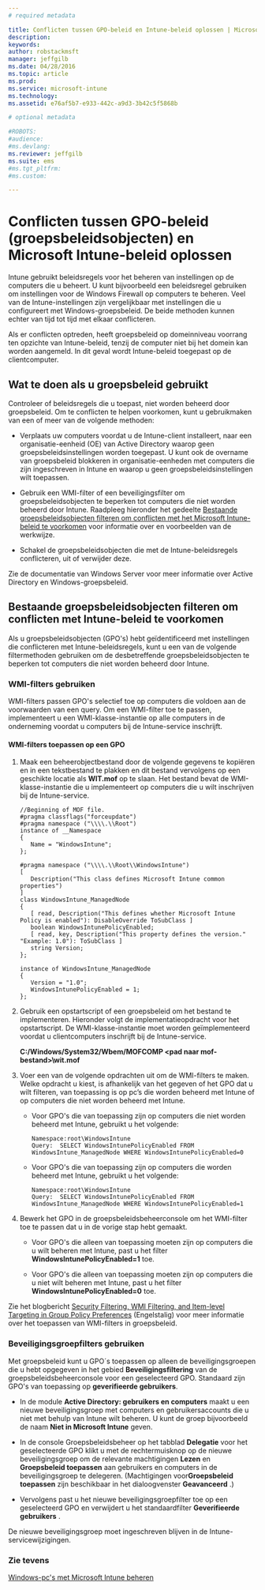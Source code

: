 ```yaml
---
# required metadata

title: Conflicten tussen GPO-beleid en Intune-beleid oplossen | Microsoft Intune
description:
keywords:
author: robstackmsft
manager: jeffgilb
ms.date: 04/28/2016
ms.topic: article
ms.prod:
ms.service: microsoft-intune
ms.technology:
ms.assetid: e76af5b7-e933-442c-a9d3-3b42c5f5868b

# optional metadata

#ROBOTS:
#audience:
#ms.devlang:
ms.reviewer: jeffgilb
ms.suite: ems
#ms.tgt_pltfrm:
#ms.custom:

---
```


# Conflicten tussen GPO-beleid (groepsbeleidsobjecten) en Microsoft Intune-beleid oplossen
Intune gebruikt beleidsregels voor het beheren van instellingen op de computers die u beheert. U kunt bijvoorbeeld een beleidsregel gebruiken om instellingen voor de Windows Firewall op computers te beheren. Veel van de Intune-instellingen zijn vergelijkbaar met instellingen die u configureert met Windows-groepsbeleid. De beide methoden kunnen echter van tijd tot tijd met elkaar conflicteren.

Als er conflicten optreden, heeft groepsbeleid op domeinniveau voorrang ten opzichte van Intune-beleid, tenzij de computer niet bij het domein kan worden aangemeld. In dit geval wordt Intune-beleid toegepast op de clientcomputer.

## Wat te doen als u groepsbeleid gebruikt
Controleer of beleidsregels die u toepast, niet worden beheerd door groepsbeleid. Om te conflicten te helpen voorkomen, kunt u gebruikmaken van een of meer van de volgende methoden:

-   Verplaats uw computers voordat u de Intune-client installeert, naar een organisatie-eenheid (OE) van Active Directory waarop geen groepsbeleidsinstellingen worden toegepast. U kunt ook de overname van groepsbeleid blokkeren in organisatie-eenheden met computers die zijn ingeschreven in Intune en waarop u geen groepsbeleidsinstellingen wilt toepassen.

-   Gebruik een WMI-filter of een beveiligingsfilter om groepsbeleidsobjecten te beperken tot computers die niet worden beheerd door Intune. Raadpleeg hieronder het gedeelte [Bestaande groepsbeleidsobjecten filteren om conflicten met het Microsoft Intune-beleid te voorkomen](resolve-gpo-and-microsoft-intune-policy-conflicts.md#BKMK_Filter) voor informatie over en voorbeelden van de werkwijze.

-   Schakel de groepsbeleidsobjecten die met de Intune-beleidsregels conflicteren, uit of verwijder deze.

Zie de documentatie van Windows Server voor meer informatie over Active Directory en Windows-groepsbeleid.

## Bestaande groepsbeleidsobjecten filteren om conflicten met Intune-beleid te voorkomen
Als u groepsbeleidsobjecten (GPO's) hebt geïdentificeerd met instellingen die conflicteren met Intune-beleidsregels, kunt u een van de volgende filtermethoden gebruiken om de desbetreffende groepsbeleidsobjecten te beperken tot computers die niet worden beheerd door Intune.

### WMI-filters gebruiken
WMI-filters passen GPO's selectief toe op computers die voldoen aan de voorwaarden van een query. Om een WMI-filter toe te passen, implementeert u een WMI-klasse-instantie op alle computers in de onderneming voordat u computers bij de Intune-service inschrijft.

#### WMI-filters toepassen op een GPO

1.  Maak een beheerobjectbestand door de volgende gegevens te kopiëren en in een tekstbestand te plakken en dit bestand vervolgens op een geschikte locatie als **WIT.mof** op te slaan. Het bestand bevat de WMI-klasse-instantie die u implementeert op computers die u wilt inschrijven bij de Intune-service.

    ```
    //Beginning of MOF file.
    #pragma classflags("forceupdate")
    #pragma namespace ("\\\\.\\Root")
    instance of __Namespace
    {
       Name = "WindowsIntune";
    };

    #pragma namespace ("\\\\.\\Root\\WindowsIntune")
    [
       Description("This class defines Microsoft Intune common properties")
    ]
    class WindowsIntune_ManagedNode
    {
       [ read, Description("This defines whether Microsoft Intune Policy is enabled"): DisableOverride ToSubClass ]
       boolean WindowsIntunePolicyEnabled;
       [ read, key, Description("This property defines the version." "Example: 1.0"): ToSubClass ]
       string Version;
    };

    instance of WindowsIntune_ManagedNode
    {
       Version = "1.0";
       WindowsIntunePolicyEnabled = 1;
    };
    ```

2.  Gebruik een opstartscript of een groepsbeleid om het bestand te implementeren. Hieronder volgt de implementatieopdracht voor het opstartscript. De WMI-klasse-instantie moet worden geïmplementeerd voordat u clientcomputers inschrijft bij de Intune-service.

    **C:/Windows/System32/Wbem/MOFCOMP &lt;pad naar mof-bestand&gt;\wit.mof**

3.  Voer een van de volgende opdrachten uit om de WMI-filters te maken. Welke opdracht u kiest, is afhankelijk van het gegeven of het GPO dat u wilt filteren, van toepassing is op pc’s die worden beheerd met Intune of op computers die niet worden beheerd met Intune.

    -   Voor GPO's die van toepassing zijn op computers die niet worden beheerd met Intune, gebruikt u het volgende:

        ```
        Namespace:root\WindowsIntune
        Query:  SELECT WindowsIntunePolicyEnabled FROM WindowsIntune_ManagedNode WHERE WindowsIntunePolicyEnabled=0
        ```

    -   Voor GPO's die van toepassing zijn op computers die worden beheerd met Intune, gebruikt u het volgende:

        ```
        Namespace:root\WindowsIntune
        Query:  SELECT WindowsIntunePolicyEnabled FROM WindowsIntune_ManagedNode WHERE WindowsIntunePolicyEnabled=1
        ```

4.  Bewerk het GPO in de groepsbeleidsbeheerconsole om het WMI-filter toe te passen dat u in de vorige stap hebt gemaakt.

    -   Voor GPO's die alleen van toepassing moeten zijn op computers die u wilt beheren met Intune, past u het filter **WindowsIntunePolicyEnabled=1** toe.

    -   Voor GPO's die alleen van toepassing moeten zijn op computers die u niet wilt beheren met Intune, past u het filter **WindowsIntunePolicyEnabled=0** toe.

Zie het blogbericht [Security Filtering, WMI Filtering, and Item-level Targeting in Group Policy Preferences](http://go.microsoft.com/fwlink/?LinkId=177883) (Engelstalig) voor meer informatie over het toepassen van WMI-filters in groepsbeleid.

### Beveiligingsgroepfilters gebruiken
Met groepsbeleid kunt u GPO´s toepassen op alleen de beveiligingsgroepen die u hebt opgegeven in het gebied **Beveiligingsfiltering** van de groepsbeleidsbeheerconsole voor een geselecteerd GPO. Standaard zijn GPO's van toepassing op **geverifieerde gebruikers**.

-   In de module **Active Directory: gebruikers en computers** maakt u een nieuwe beveiligingsgroep met computers en gebruikersaccounts die u niet met behulp van Intune wilt beheren. U kunt de groep bijvoorbeeld de naam **Niet in Microsoft Intune** geven.

-   In de console Groepsbeleidsbeheer op het tabblad **Delegatie** voor het geselecteerde GPO klikt u met de rechtermuisknop op de nieuwe beveiligingsgroep om de relevante machtigingen **Lezen** en **Groepsbeleid toepassen** aan gebruikers en computers in de beveiligingsgroep te delegeren. (Machtigingen voor**Groepsbeleid toepassen** zijn beschikbaar in het dialoogvenster **Geavanceerd** .)

-   Vervolgens past u het nieuwe beveiligingsgroepfilter toe op een geselecteerd GPO en verwijdert u het standaardfilter **Geverifieerde gebruikers** .

De nieuwe beveiligingsgroep moet ingeschreven blijven in de Intune-servicewijzigingen.

### Zie tevens
[Windows-pc's met Microsoft Intune beheren](manage-windows-pcs-with-microsoft-intune.md)


<!--HONumber=May16_HO1-->


